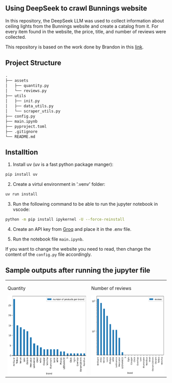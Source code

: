 ## Using DeepSeek to crawl Bunnings website

In this repository, the DeepSeek LLM was used to collect information about ceiling lights from the Bunnings website and create a catalog from it. For every item found in the website, the price, title, and number of reviews were collected. 

This repository is based on the work done by Brandon in this [link](https://www.youtube.com/watch?v=Osl4NgAXvRk). 


## Project Structure
```
.
├── assets
│   ├── quantity.py
│   └── reviews.py 
├── utils
│   ├── init.py 
│   ├── data_utils.py
│   └── scraper_utils.py 
├── config.py 
├── main.ipynb 
├── pyproject.toml 
├── .gitignore 
└── README.md
```

## Installtion
1. Install uv (uv is a fast python package manger):
```bash
pip install uv
```

2. Create a virtul environment in '.venv' folder:

```bash
uv run install
```

3. Run the following command to be able to run the jupyter notebook in vscode: 

```bash
python -m pip install ipykernel -U --force-reinstall
```

4. Create an API key from [Groq](https://console.groq.com/keys) and place it in the .env file.

5. Run the notebook file ```main.ipynb```.

If you want to change the website you need to read, then change the content of the ```config.py``` file accordingly. 


## Sample outputs after running the jupyter file

<table>
  <tr>
    <td>
      <p>Quantity </p>
      <img src="./assets/quantity.png" alt="Quantity" width="380" height="250">
    </td>
    <td>
      <p>Number of reviews</p>
      <img src="./assets/reviews.png" alt="Number of reviews" width="350" height="250">
    </td>
  </tr>
</table>


